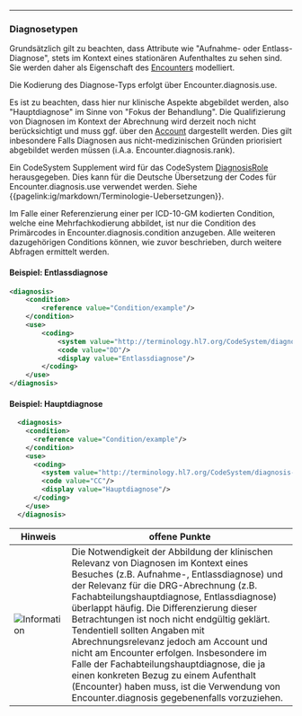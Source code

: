 ------

### Diagnosetypen 

Grundsätzlich gilt zu beachten, dass Attribute wie "Aufnahme- oder Entlass-Diagnose", stets im Kontext eines stationären Aufenthaltes zu sehen sind.
Sie werden daher als Eigenschaft des [Encounters](http://hl7.org/fhir/encounter.html) modelliert.

Die Kodierung des Diagnose-Typs erfolgt über Encounter.diagnosis.use.

Es ist zu beachten, dass hier nur klinische Aspekte abgebildet werden, also "Hauptdiagnose" im Sinne von "Fokus der Behandlung". 
Die Qualifizierung von Diagnosen im Kontext der Abrechnung wird derzeit noch nicht berücksichtigt und muss ggf. über den [Account](https://www.hl7.org/fhir/account.html) dargestellt werden. Dies gilt inbesondere Falls Diagnosen aus nicht-medizinischen Gründen priorisiert abgebildet werden müssen (i.A.a. Encounter.diagnosis.rank). 

Ein CodeSystem Supplement wird für das CodeSystem [DiagnosisRole](http://terminology.hl7.org/CodeSystem/diagnosis-role) herausgegeben. Dies kann für die Deutsche Übersetzung der Codes für Encounter.diagnosis.use verwendet werden. Siehe {{pagelink:ig/markdown/Terminologie-Uebersetzungen}}.

Im Falle einer Referenzierung einer per ICD-10-GM kodierten Condition, welche eine Mehrfachkodierung abbildet, ist nur die Condition  des Primärcodes in Encounter.diagnosis.condition anzugeben. Alle weiteren dazugehörigen Conditions können, wie zuvor beschrieben, durch weitere Abfragen ermittelt werden.

#### Beispiel: Entlassdiagnose
```xml
<diagnosis>
    <condition>
        <reference value="Condition/example"/>
    </condition>
    <use>
        <coding>
            <system value="http://terminology.hl7.org/CodeSystem/diagnosis-role"/>
            <code value="DD"/>
            <display value="Entlassdiagnose"/>
        </coding>
    </use>
</diagnosis>
```
#### Beispiel: Hauptdiagnose
```xml
  <diagnosis>
    <condition>
      <reference value="Condition/example"/>
    </condition>
    <use>
      <coding>
        <system value="http://terminology.hl7.org/CodeSystem/diagnosis-role"/>
        <code value="CC"/>
        <display value="Hauptdiagnose"/>
      </coding>
    </use>
  </diagnosis>
```
| Hinweis | offene Punkte |
|---------|---------------------|
|![Information](https://wiki.hl7.de/images/thumb/Under_construction_icon-blue.svg/100px-Under_construction_icon-blue.svg.png)| Die Notwendigkeit der Abbildung der klinischen Relevanz von Diagnosen im Kontext eines Besuches (z.B. Aufnahme-, Entlassdiagnose) und der Relevanz für die DRG-Abrechnung (z.B. Fachabteilungshauptdiagnose, Entlassdiagnose) überlappt häufig. Die Differenzierung dieser Betrachtungen ist noch nicht endgültig geklärt. Tendentiell sollten Angaben mit Abrechnungsrelevanz jedoch am Account und nicht am Encounter erfolgen. Insbesondere im Falle der Fachabteilungshauptdiagnose, die ja einen konkreten Bezug zu einem Aufenthalt (Encounter) haben muss, ist die Verwendung von Encounter.diagnosis gegebenenfalls vorzuziehen. |
